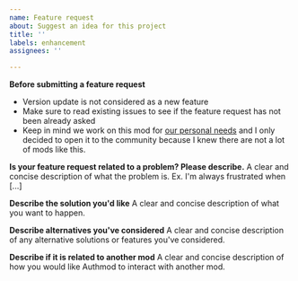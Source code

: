 ```yaml
---
name: Feature request
about: Suggest an idea for this project
title: ''
labels: enhancement
assignees: ''

---
```


**Before submitting a feature request**
- Version update is not considered as a new feature
- Make sure to read existing issues to see if the feature request has not been already asked
- Keep in mind we work on this mod for <u>our personal needs</u> and I only decided to open it to the community because I knew there are not a lot of mods like this.

**Is your feature request related to a problem? Please describe.**
A clear and concise description of what the problem is. Ex. I'm always frustrated when [...]

**Describe the solution you'd like**
A clear and concise description of what you want to happen.

**Describe alternatives you've considered**
A clear and concise description of any alternative solutions or features you've considered.

**Describe if it is related to another mod**
A clear and concise description of how you would like Authmod to interact with another mod.
